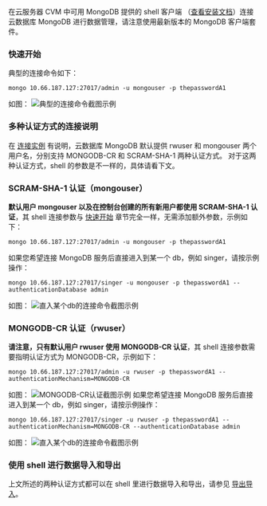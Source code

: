 
在云服务器 CVM 中可用 MongoDB 提供的 shell 客户端 （[查看安装文档](https://docs.mongodb.com/manual/tutorial/install-mongodb-on-linux/)）连接云数据库 MongoDB 进行数据管理，请注意使用最新版本的 MongoDB 客户端套件。

### 快速开始
典型的连接命令如下：
```
mongo 10.66.187.127:27017/admin -u mongouser -p thepasswordA1
```
如图：
![典型的连接命令截图示例](https://mc.qcloudimg.com/static/img/ce6b26f8cd6b1cc2981bc0cd44f9d09d/shell_default.png)

### 多种认证方式的连接说明
在 [连接实例](https://intl.cloud.tencent.com/document/product/240/7092) 有说明，云数据库 MongoDB 默认提供 rwuser 和 mongouser 两个用户名，分别支持 MONGODB-CR 和 SCRAM-SHA-1 两种认证方式。
对于这两种认证方式，shell 的参数是不一样的，具体请看下文。

### SCRAM-SHA-1 认证（mongouser）
**默认用户 mongouser 以及在控制台创建的所有新用户都使用 SCRAM-SHA-1 认证**，其 shell 连接参数与 [快速开始](#.E5.BF.AB.E9.80.9F.E5.BC.80.E5.A7.8B) 章节完全一样，无需添加额外参数，示例如下：
```
mongo 10.66.187.127:27017/admin -u mongouser -p thepasswordA1
```
如果您希望连接 MongoDB 服务后直接进入到某一个 db，例如 singer，请按示例操作：
```
mongo 10.66.187.127:27017/singer -u mongouser -p thepasswordA1 --authenticationDatabase admin
```
如图：
![直入某个db的连接命令截图示例](https://mc.qcloudimg.com/static/img/c30cc3e6e2db6c8bd3cce2e327ce63db/sha1_sonedb.png)

### MONGODB-CR 认证（rwuser）
**请注意，只有默认用户 rwuser 使用 MONGODB-CR 认证**，其 shell 连接参数需要指明认证方式为 MONGODB-CR，示例如下：
```
mongo 10.66.187.127:27017/admin -u rwuser -p thepasswordA1 --authenticationMechanism=MONGODB-CR
```
如图：
![MONGODB-CR认证截图示例](https://mc.qcloudimg.com/static/img/ff200b49c3fa5c70812027dd89e3ebc3/cr_default.png)
如果您希望连接 MongoDB 服务后直接进入到某一个 db，例如 singer，请按示例操作：
```
mongo 10.66.187.127:27017/singer -u rwuser -p thepasswordA1 --authenticationMechanism=MONGODB-CR --authenticationDatabase admin
```
如图：
![直入某个db的连接命令截图示例](https://mc.qcloudimg.com/static/img/d31bfa612a295fd070ea5dd09c7ce6a3/cr_somedb.png)

### 使用 shell 进行数据导入和导出
上文所述的两种认证方式都可以在 shell 里进行数据导入和导出，请参见 [导出导入](https://intl.cloud.tencent.com/document/product/240/5321)。

